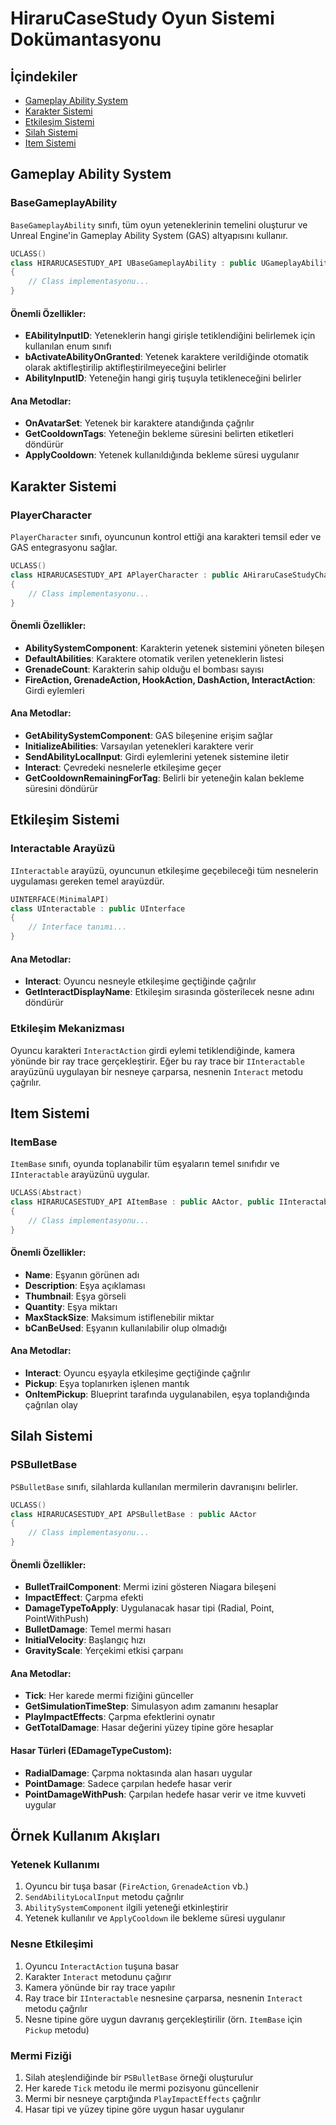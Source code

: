 # HiraruCaseStudy Oyun Sistemi Dokümantasyonu

## İçindekiler
- [Gameplay Ability System](#gameplay-ability-system)
- [Karakter Sistemi](#karakter-sistemi)
- [Etkileşim Sistemi](#etkileşim-sistemi)
- [Silah Sistemi](#silah-sistemi)
- [Item Sistemi](#item-sistemi)

## Gameplay Ability System

### BaseGameplayAbility

`BaseGameplayAbility` sınıfı, tüm oyun yeteneklerinin temelini oluşturur ve Unreal Engine'in Gameplay Ability System (GAS) altyapısını kullanır.

```cpp
UCLASS()
class HIRARUCASESTUDY_API UBaseGameplayAbility : public UGameplayAbility
{
    // Class implementasyonu...
}
```

#### Önemli Özellikler:

- **EAbilityInputID**: Yeteneklerin hangi girişle tetiklendiğini belirlemek için kullanılan enum sınıfı
- **bActivateAbilityOnGranted**: Yetenek karaktere verildiğinde otomatik olarak aktifleştirilip aktifleştirilmeyeceğini belirler
- **AbilityInputID**: Yeteneğin hangi giriş tuşuyla tetikleneceğini belirler

#### Ana Metodlar:

- **OnAvatarSet**: Yetenek bir karaktere atandığında çağrılır
- **GetCooldownTags**: Yeteneğin bekleme süresini belirten etiketleri döndürür
- **ApplyCooldown**: Yetenek kullanıldığında bekleme süresi uygulanır

## Karakter Sistemi

### PlayerCharacter

`PlayerCharacter` sınıfı, oyuncunun kontrol ettiği ana karakteri temsil eder ve GAS entegrasyonu sağlar.

```cpp
UCLASS()
class HIRARUCASESTUDY_API APlayerCharacter : public AHiraruCaseStudyCharacter, public IAbilitySystemInterface
{
    // Class implementasyonu...
}
```

#### Önemli Özellikler:

- **AbilitySystemComponent**: Karakterin yetenek sistemini yöneten bileşen
- **DefaultAbilities**: Karaktere otomatik verilen yeteneklerin listesi
- **GrenadeCount**: Karakterin sahip olduğu el bombası sayısı
- **FireAction, GrenadeAction, HookAction, DashAction, InteractAction**: Girdi eylemleri

#### Ana Metodlar:

- **GetAbilitySystemComponent**: GAS bileşenine erişim sağlar
- **InitializeAbilities**: Varsayılan yetenekleri karaktere verir
- **SendAbilityLocalInput**: Girdi eylemlerini yetenek sistemine iletir
- **Interact**: Çevredeki nesnelerle etkileşime geçer
- **GetCooldownRemainingForTag**: Belirli bir yeteneğin kalan bekleme süresini döndürür

## Etkileşim Sistemi

### Interactable Arayüzü

`IInteractable` arayüzü, oyuncunun etkileşime geçebileceği tüm nesnelerin uygulaması gereken temel arayüzdür.

```cpp
UINTERFACE(MinimalAPI)
class UInteractable : public UInterface
{
    // Interface tanımı...
}
```

#### Ana Metodlar:

- **Interact**: Oyuncu nesneyle etkileşime geçtiğinde çağrılır
- **GetInteractDisplayName**: Etkileşim sırasında gösterilecek nesne adını döndürür

### Etkileşim Mekanizması

Oyuncu karakteri `InteractAction` girdi eylemi tetiklendiğinde, kamera yönünde bir ray trace gerçekleştirir. Eğer bu ray trace bir `IInteractable` arayüzünü uygulayan bir nesneye çarparsa, nesnenin `Interact` metodu çağrılır.

## Item Sistemi

### ItemBase

`ItemBase` sınıfı, oyunda toplanabilir tüm eşyaların temel sınıfıdır ve `IInteractable` arayüzünü uygular.

```cpp
UCLASS(Abstract)
class HIRARUCASESTUDY_API AItemBase : public AActor, public IInteractable
{
    // Class implementasyonu...
}
```

#### Önemli Özellikler:

- **Name**: Eşyanın görünen adı
- **Description**: Eşya açıklaması
- **Thumbnail**: Eşya görseli
- **Quantity**: Eşya miktarı
- **MaxStackSize**: Maksimum istiflenebilir miktar
- **bCanBeUsed**: Eşyanın kullanılabilir olup olmadığı

#### Ana Metodlar:

- **Interact**: Oyuncu eşyayla etkileşime geçtiğinde çağrılır
- **Pickup**: Eşya toplanırken işlenen mantık
- **OnItemPickup**: Blueprint tarafında uygulanabilen, eşya toplandığında çağrılan olay

## Silah Sistemi

### PSBulletBase

`PSBulletBase` sınıfı, silahlarda kullanılan mermilerin davranışını belirler.

```cpp
UCLASS()
class HIRARUCASESTUDY_API APSBulletBase : public AActor
{
    // Class implementasyonu...
}
```

#### Önemli Özellikler:

- **BulletTrailComponent**: Mermi izini gösteren Niagara bileşeni
- **ImpactEffect**: Çarpma efekti
- **DamageTypeToApply**: Uygulanacak hasar tipi (Radial, Point, PointWithPush)
- **BulletDamage**: Temel mermi hasarı
- **InitialVelocity**: Başlangıç hızı
- **GravityScale**: Yerçekimi etkisi çarpanı

#### Ana Metodlar:

- **Tick**: Her karede mermi fiziğini günceller
- **GetSimulationTimeStep**: Simulasyon adım zamanını hesaplar
- **PlayImpactEffects**: Çarpma efektlerini oynatır
- **GetTotalDamage**: Hasar değerini yüzey tipine göre hesaplar

#### Hasar Türleri (EDamageTypeCustom):

- **RadialDamage**: Çarpma noktasında alan hasarı uygular
- **PointDamage**: Sadece çarpılan hedefe hasar verir
- **PointDamageWithPush**: Çarpılan hedefe hasar verir ve itme kuvveti uygular

## Örnek Kullanım Akışları

### Yetenek Kullanımı

1. Oyuncu bir tuşa basar (`FireAction`, `GrenadeAction` vb.)
2. `SendAbilityLocalInput` metodu çağrılır
3. `AbilitySystemComponent` ilgili yeteneği etkinleştirir
4. Yetenek kullanılır ve `ApplyCooldown` ile bekleme süresi uygulanır

### Nesne Etkileşimi

1. Oyuncu `InteractAction` tuşuna basar
2. Karakter `Interact` metodunu çağırır
3. Kamera yönünde bir ray trace yapılır
4. Ray trace bir `IInteractable` nesnesine çarparsa, nesnenin `Interact` metodu çağrılır
5. Nesne tipine göre uygun davranış gerçekleştirilir (örn. `ItemBase` için `Pickup` metodu)

### Mermi Fiziği

1. Silah ateşlendiğinde bir `PSBulletBase` örneği oluşturulur
2. Her karede `Tick` metodu ile mermi pozisyonu güncellenir
3. Mermi bir nesneye çarptığında `PlayImpactEffects` çağrılır
4. Hasar tipi ve yüzey tipine göre uygun hasar uygulanır
